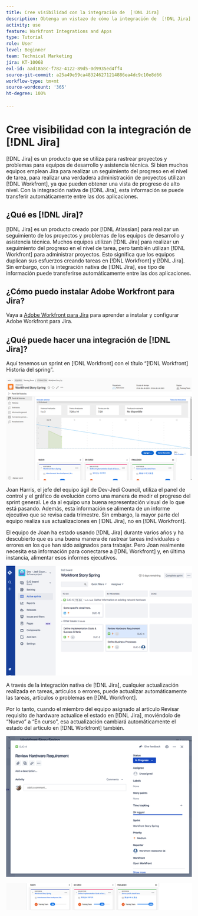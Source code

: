 ```yaml
---
title: Cree visibilidad con la integración de  [!DNL Jira]
description: Obtenga un vistazo de cómo la integración de  [!DNL Jira]  puede crear visibilidad sobre lo que está haciendo su equipo.
activity: use
feature: Workfront Integrations and Apps
type: Tutorial
role: User
level: Beginner
team: Technical Marketing
jira: KT-10068
exl-id: aad18a8c-f782-4122-89d5-0d9935ed4ff4
source-git-commit: a25a49e59ca483246271214886ea4dc9c10e8d66
workflow-type: tm+mt
source-wordcount: '365'
ht-degree: 100%

---
```


# Cree visibilidad con la integración de [!DNL Jira]

[!DNL Jira] es un producto que se utiliza para rastrear proyectos y problemas para equipos de desarrollo y asistencia técnica. Si bien muchos equipos emplean Jira para realizar un seguimiento del progreso en el nivel de tarea, para realizar una verdadera administración de proyectos utilizan [!DNL Workfront], ya que pueden obtener una vista de progreso de alto nivel. Con la integración nativa de [!DNL Jira], esta información se puede transferir automáticamente entre las dos aplicaciones.

## ¿Qué es [!DNL Jira]?

[!DNL Jira] es un producto creado por [!DNL Atlassian] para realizar un seguimiento de los proyectos y problemas de los equipos de desarrollo y asistencia técnica. Muchos equipos utilizan [!DNL Jira] para realizar un seguimiento del progreso en el nivel de tarea, pero también utilizan [!DNL Workfront] para administrar proyectos. Esto significa que los equipos duplican sus esfuerzos creando tareas en [!DNL Workfront] y [!DNL Jira]. Sin embargo, con la integración nativa de [!DNL Jira], ese tipo de información puede transferirse automáticamente entre las dos aplicaciones.

## ¿Cómo puedo instalar Adobe Workfront para Jira?

Vaya a [Adobe Workfront para Jira](https://experienceleague.adobe.com/docs/workfront/using/adobe-workfront-integrations/workfront-for-jira/workfront-for-jira.html?lang=es) para aprender a instalar y configurar Adobe Workfront para Jira.

## ¿Qué puede hacer una integración de [!DNL Jira]?

Aquí tenemos un sprint en [!DNL Workfront] con el título “[!DNL Workfront] Historia del spring”.

![Gráfico de evolución del guion gráfico](assets/Jira01.png)

Joan Harris, el jefe del equipo ágil de Dev-Jedi Council, utiliza el panel de control y el gráfico de evolución como una manera de medir el progreso del sprint general. Le da al equipo una buena representación visual de lo que está pasando. Además, esta información se alimenta de un informe ejecutivo que se revisa cada trimestre. Sin embargo, la mayor parte del equipo realiza sus actualizaciones en [!DNL Jira], no en [!DNL Workfront].

El equipo de Joan ha estado usando [!DNL Jira] durante varios años y ha descubierto que es una buena manera de rastrear tareas individuales o errores en los que han sido asignados para trabajar. Pero Joan realmente necesita esa información para conectarse a [!DNL Workfront] y, en última instancia, alimentar esos informes ejecutivos.

![Guion gráfico de Jira](assets/Jira02.png)

A través de la integración nativa de [!DNL Jira], cualquier actualización realizada en tareas, artículos o errores, puede actualizar automáticamente las tareas, artículos o problemas en [!DNL Workfront].

Por lo tanto, cuando el miembro del equipo asignado al artículo Revisar requisito de hardware actualice el estado en [!DNL Jira], moviéndolo de “Nuevo” a “En curso”, esa actualización cambiará automáticamente el estado del artículo en [!DNL Workfront] también.

![Página de estado de Jira](assets/Jira03.png)

![Columnas de estado](assets/Jira04.png)
